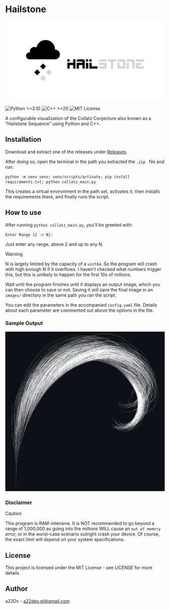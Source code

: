 # Hailstone
![HailStone](./public/hailstone_banner.png)

![Python >=3.10](https://img.shields.io/badge/Python-%3E%3D3.10-blue?logo=python&logoColor=white)
![C++ >=20](https://img.shields.io/badge/C%2B%2B-%3E%3D20-00599C?logo=cplusplus&logoColor=white)
![MIT License](https://img.shields.io/badge/license-MIT-green)

A configurable visualization of the Collatz Conjecture also known as a "Hailstone Sequence" using Python and C++.

## Installation

Download and extract one of the releases under [Releases](https://github.com/a22Dv/Hailstone/releases/). 

After doing so, open the terminal in the path you extracted the `.zip ` file and run:
```
python -m venv venv; venv/scripts/activate; pip install requirements.txt; python collatz_main.py 
```
This creates a virtual environment in the path set, activates it, then installs the requirements there, and finally runs the script.

## How to use

After running `python collatz_main.py`, you'll be greeted with:
```
Enter Range [2 -> N]: 
```
Just enter any range, above 2 and up to any N.
>[!WARNING]
> N is largely limited by the capacity of a `uint64`. So the program will crash with high enough N if it overflows. I haven't checked what numbers trigger this, but this is unlikely to happen for the first 10s of millions.

Wait until the program finishes until it displays an output image, which you can then choose to save or not. Saving it will save the final image in an `images/` directory in the same path you ran the script.

You can edit the parameters in the accompanied `config.yaml` file. Details about each parameter are commented out above the options in the file.

### Sample Output
![Sample Image](./public/tmpvd2i2722.PNG)

### Disclaimer

>[!CAUTION]
> This program is RAM-intensive. It is NOT recommended to go beyond a range of 1,000,000 as going into the millions WILL cause an `out of memory` error, or in the worst-case scenario outright crash your device. Of course, the exact limit will depend on your system specifications.

## License

This project is licensed under the MIT License - see LICENSE for more details.

## Author

a22Dv - a22dev.gl@gmail.com